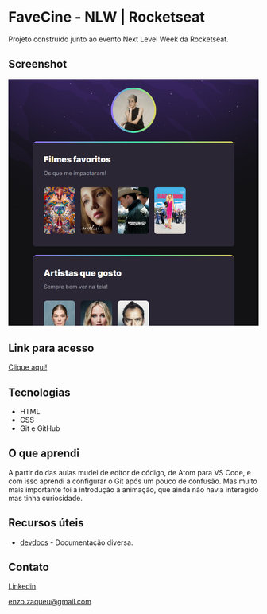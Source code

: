 # FaveCine - NLW | Rocketseat

Projeto construído junto ao evento Next Level Week da Rocketseat.

## Screenshot

![preview](./.github/preview.png)

## Link para acesso

[Clique aqui!](https://enzozaqueu.github.io/favecine/)

## Tecnologias

- HTML
- CSS
- Git e GitHub

## O que aprendi

A partir do das aulas mudei de editor de código, de Atom para VS Code, e com isso aprendi a configurar o Git após um pouco de confusão.
Mas muito mais importante foi a introdução à animação, que ainda não havia interagido mas tinha curiosidade.

## Recursos úteis

- [devdocs](https://devdocs.io/css/css_values_and_units) - Documentação diversa.

## Contato
[Linkedin](https://www.linkedin.com/in/enzo-zaqueu-780378149/)

enzo.zaqueu@gmail.com